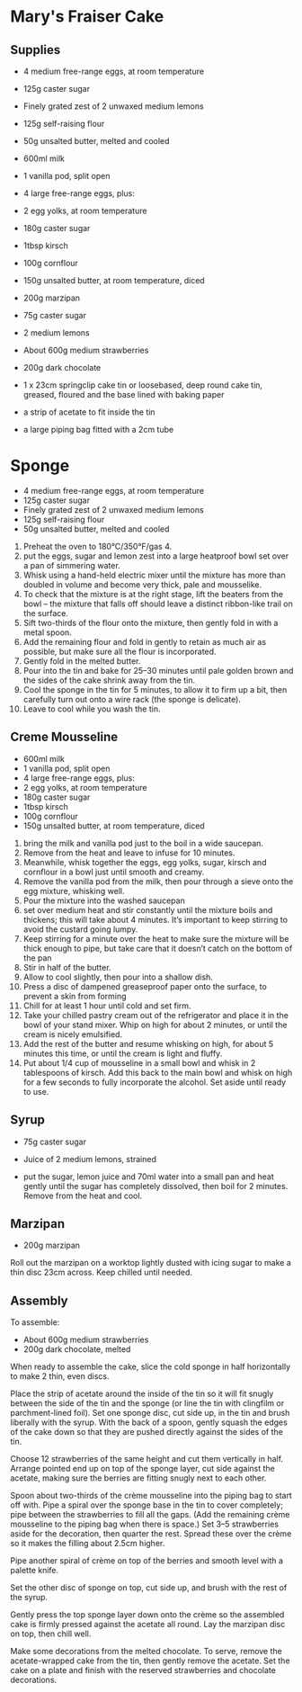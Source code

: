 # Mary's Fraiser Cake



## Supplies

- 4 medium free-range eggs, at room temperature
- 125g caster sugar
- Finely grated zest of 2 unwaxed medium lemons
- 125g self-raising flour
- 50g unsalted butter, melted and cooled

- 600ml milk
- 1 vanilla pod, split open
- 4 large free-range eggs, plus:
- 2 egg yolks, at room temperature
- 180g caster sugar
- 1tbsp kirsch
- 100g cornflour
- 150g unsalted butter, at room temperature, diced

- 200g marzipan

- 75g caster sugar
- 2 medium lemons

- About 600g medium strawberries
- 200g dark chocolate

- 1 x 23cm springclip cake tin or loosebased, deep round cake tin, greased, floured and the base lined with baking paper
- a strip of acetate to fit inside the tin
- a large piping bag fitted with a 2cm tube





# Sponge

- 4 medium free-range eggs, at room temperature
- 125g caster sugar
- Finely grated zest of 2 unwaxed medium lemons
- 125g self-raising flour
- 50g unsalted butter, melted and cooled

1. Preheat the oven to 180°C/350°F/gas 4.
2. put the eggs, sugar and lemon zest into a large heatproof bowl set over a pan of simmering water. 
3. Whisk using a hand-held electric mixer until the mixture has more than doubled in volume and become very thick, pale and mousselike.
4. To check that the mixture is at the right stage, lift the beaters from the bowl – the mixture that falls off should leave a distinct ribbon-like trail on the surface.
5. Sift two-thirds of the flour onto the mixture, then gently fold in with a metal spoon.
6. Add the remaining flour and fold in gently to retain as much air as possible, but make sure all the flour is incorporated.
7. Gently fold in the melted butter.
8. Pour into the tin and bake for 25–30 minutes until pale golden brown and the sides of the cake shrink away from the tin.
9. Cool the sponge in the tin for 5 minutes, to allow it to firm up a bit, then carefully turn out onto a wire rack (the sponge is delicate).
10. Leave to cool while you wash the tin.


## Creme Mousseline

- 600ml milk
- 1 vanilla pod, split open
- 4 large free-range eggs, plus:
- 2 egg yolks, at room temperature
- 180g caster sugar
- 1tbsp kirsch
- 100g cornflour
- 150g unsalted butter, at room temperature, diced


1. bring the milk and vanilla pod just to the boil in a wide saucepan.
2. Remove from the heat and leave to infuse for 10 minutes.
3. Meanwhile, whisk together the eggs, egg yolks, sugar, kirsch and cornflour in a bowl just until smooth and creamy.
4. Remove the vanilla pod from the milk, then pour through a sieve onto the egg mixture, whisking well.
5. Pour the mixture into the washed saucepan
6. set over medium heat and stir constantly until the mixture boils and thickens; this will take about 4 minutes. It’s important to keep stirring to avoid the custard going lumpy.
7. Keep stirring for a minute over the heat to make sure the mixture will be thick enough to pipe, but take care that it doesn’t catch on the bottom of the pan
8. Stir in half of the butter.
9. Allow to cool slightly, then pour into a shallow dish.
10. Press a disc of dampened greaseproof paper onto the surface, to prevent a skin from forming
11. Chill for at least 1 hour until cold and set firm.
12. Take your chilled pastry cream out of the refrigerator and place it in the bowl of your stand mixer. Whip on high for about 2 minutes, or until the cream is nicely emulsified.
11. Add the rest of the butter and resume whisking on high, for about 5 minutes this time, or until the cream is light and fluffy.
12. Put about 1/4 cup of mousseline in a small bowl and whisk in 2 tablespoons of kirsch. Add this back to the main bowl and whisk on high for a few seconds to fully incorporate the alcohol. Set aside until ready to use.


## Syrup

- 75g caster sugar
- Juice of 2 medium lemons, strained

- put the sugar, lemon juice and 70ml water into a small pan and heat gently until the sugar has completely dissolved, then boil for 2 minutes. Remove from the heat and cool.

## Marzipan

- 200g marzipan

Roll out the marzipan on a worktop lightly dusted with icing sugar to make a thin disc 23cm across. Keep chilled until needed.


## Assembly

To assemble:
- About 600g medium strawberries
- 200g dark chocolate, melted

When ready to assemble the cake, slice the cold sponge in half horizontally to make 2 thin, even discs.

Place the strip of acetate around the inside of the tin so it will fit snugly between the side of the tin and the sponge (or line the tin with clingfilm or parchment-lined foil). Set one sponge disc, cut side up, in the tin and brush liberally with the syrup. With the back of a spoon, gently squash the edges of the cake down so that they are pushed directly against the sides of the tin.

Choose 12 strawberries of the same height and cut them vertically in half. Arrange pointed end up on top of the sponge layer, cut side against the acetate, making sure the berries are fitting snugly next to each other.

Spoon about two-thirds of the crème mousseline into the piping bag to start off with. Pipe a spiral over the sponge base in the tin to cover completely; pipe between the strawberries to fill all the gaps. (Add the remaining crème mousseline to the piping bag when there is space.) Set 3–5 strawberries aside for the decoration, then quarter the rest. Spread these over the crème so it makes the filling about 2.5cm higher.

Pipe another spiral of crème on top of the berries and smooth level with a palette knife.

Set the other disc of sponge on top, cut side up, and brush with the rest of the syrup.

Gently press the top sponge layer down onto the crème so the assembled cake is firmly pressed against the acetate all round. Lay the marzipan disc on top, then chill well.

Make some decorations from the melted chocolate. To serve, remove the acetate-wrapped cake from the tin, then gently remove the acetate. Set the cake on a plate and finish with the reserved strawberries and chocolate decorations.
